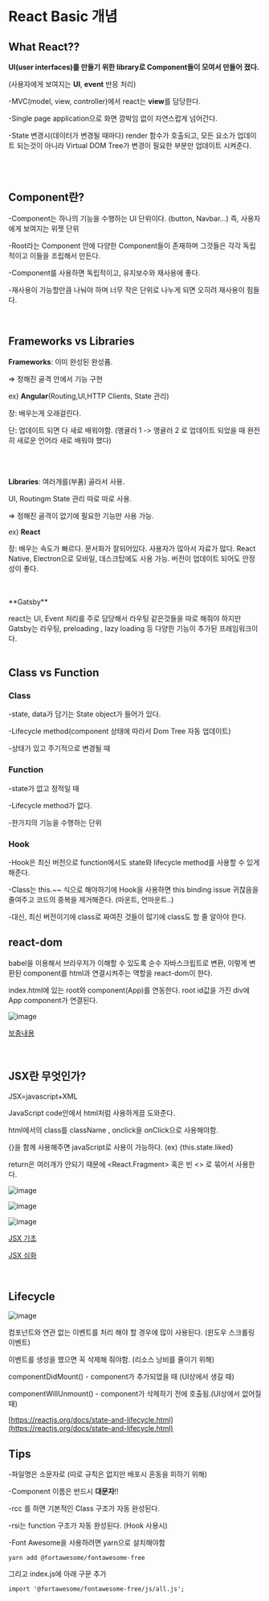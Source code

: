 # React Basic 개념 

## What React??


**UI(user interfaces)를 만들기 위한 library로 Component들이 모여서 만들어 졌다.** 

(사용자에게 보여지는 **UI**, **event** 반응 처리)

-MVC(model, view, controller)에서 react는 **view**를 담당한다.

-Single page application으로 화면 깜박임 없이 자연스럽게 넘어간다.

-State 변경시(데이터가 변경될 때마다) render 함수가 호출되고, 모든 요소가 업데이트 되는것이 아니라 Virtual DOM Tree가 변경이 필요한 부분만 업데이트 시켜준다.

<br>
<br>

## Component란?

-Component는 하나의 기능을 수행하는 UI 단위이다. (button, Navbar...) 즉, 사용자에게 보여지는 위젯 단위

-Root라는 Component 안에 다양한 Component들이 존재하며 그것들은 각각 독립적이고 이들을 조립해서 만든다.

-Component를 사용하면 독립적이고, 유지보수와 재사용에 좋다.

-재사용이 가능할만큼 나눠야 하며 너무 작은 단위로 나누게 되면 오히려 재사용이 힘들다.

<br>

## Frameworks vs Libraries 

**Frameworks**: 이미 완성된 완성품. 

⇒ 정해진 골격 안에서 기능 구현

ex) **Angular**(Routing,UI,HTTP Clients, State 관리) 

장: 배우는게 오래걸린다. 

단: 업데이트 되면 다 새로 배워야함. (앵귤러 1 -> 앵귤러 2 로 업데이트 되었을 때 완전히 새로운 언어라 새로 배워야 했다)

<br>
<br>

**Libraries**: 여러개를(부품) 골라서 사용. 

UI, Routingm State 관리 따로 따로 사용.

⇒ 정해진 골격이 없기에 필요한 기능만 사용 가능.

ex) **React**

장: 배우는 속도가 빠르다. 문서화가 잘되어있다. 사용자가 많아서 자료가 많다. React Native, Electron으로 모바일, 데스크탑에도 사용 가능. 버전이 업데이트 되어도 안정성이 좋다.

<br>
<br>
**Gatsby**

react는 UI, Event 처리를 주로 담당해서 라우팅 같은것들을 따로 해줘야 하지만 Gatsby는 라우팅, preloading , lazy loading 등 다양한 기능이 추가된 프레임워크이다.
<br>
<br>

## Class vs Function

### Class

-state, data가 담기는 State object가 들어가 있다.

-Lifecycle method(component 상태에 따라서 Dom Tree 자동 업데이트)

-상태가 있고 주기적으로 변경될 때

### Function

-state가 없고 정적일 때

-Lifecycle method가 없다.

-한가지의 기능을 수행하는 단위

### Hook

-Hook은 최신 버전으로 function에서도 state와 lifecycle method를 사용할 수 있게 해준다.

-Class는 this.~~ 식으로 해야하기에 Hook을 사용하면 this binding issue 귀찮음을 줄여주고 코드의 중복을 제거해준다. (마운트, 언마운트..)

-대신, 최신 버전이기에 class로 짜여진 것들이 많기에 class도 할 줄 알아야 한다.


## react-dom

babel을 이용해서 브라우저가 이해할 수 있도록 순수 자바스크립트로 변환, 이렇게 변환된 component를 html과 연결시켜주는 역할을 react-dom이 한다.

index.html에 있는 root와 component(App)를 연동한다. root id값을 가진 div에 App component가 연결된다.

![image](https://user-images.githubusercontent.com/36908476/96299726-6c374180-102f-11eb-9ca0-b75cf80c9792.png)

[보충내용](https://ko.reactjs.org/docs/react-dom.html)

<br>

## JSX란 무엇인가?

JSX=javascript+XML

JavaScript code안에서 html처럼 사용하게끔 도와준다.

html에서의 class를 className , onclick을 onClick으로 사용해야함.

{}을 함께 사용해주면 javaScript로 사용이 가능하다. (ex) {this.state.liked}

return은 여러개가 안되기 때문에 <React.Fragment> 혹은 빈 <> 로 묶어서 사용한다.

![image](https://user-images.githubusercontent.com/36908476/96302052-0baa0380-1033-11eb-9cea-8a68140a623f.png)

![image](https://user-images.githubusercontent.com/36908476/96302192-50ce3580-1033-11eb-8fcd-50a2ad1be084.png)

![image](https://user-images.githubusercontent.com/36908476/96303006-aa832f80-1034-11eb-80bc-f9797172a039.png)

[JSX 기초](https://ko.reactjs.org/docs/introducing-jsx.html)

[JSX 심화](https://ko.reactjs.org/docs/jsx-in-depth.html)

<br>

## Lifecycle
![image](https://user-images.githubusercontent.com/36908476/96350751-255e5000-10f2-11eb-94e6-b5787d2386b1.png)

컴포넌트와 연관 없는 이벤트를 처리 해야 할 경우에 많이 사용된다. (윈도우 스크롤링 이벤트)

이벤트를 생성을 했으면 꼭 삭제해 줘야함. (리소스 낭비를 줄이기 위해)

componentDidMount() - component가 추가되었을 때 (UI상에서 생길 때)

componentWillUnmount() - component가 삭제하기 전에 호출됨.(UI상에서 없어질 때)

[https://reactjs.org/docs/state-and-lifecycle.html](https://reactjs.org/docs/state-and-lifecycle.html)


## Tips

-파일명은 소문자로 (따로 규칙은 없지만 배포시 혼동을 피하기 위해)

-Component 이름은 반드시 **대문자**!!

-rcc 를 하면 기본적인 Class 구조가 자동 완성된다.

-rsi는 function 구조가 자동 완성된다. (Hook 사용시)

-Font Awesome을 사용하려면 yarn으로 설치해야함

```
yarn add @fortawesome/fontawesome-free
```

그리고 index.js에 아래 구문 추가

```
import '@fortawesome/fontawesome-free/js/all.js';
```
